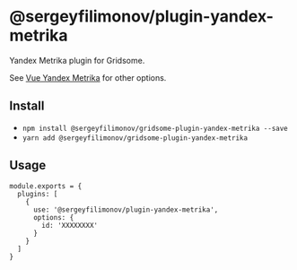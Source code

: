 # @sergeyfilimonov/plugin-yandex-metrika

Yandex Metrika plugin for Gridsome.

See [Vue Yandex Metrika](https://www.npmjs.com/package/vue-yandex-metrika) for other options.

## Install

- `npm install @sergeyfilimonov/gridsome-plugin-yandex-metrika --save`
- `yarn add @sergeyfilimonov/gridsome-plugin-yandex-metrika`

## Usage

```
module.exports = {
  plugins: [
    {
      use: '@sergeyfilimonov/plugin-yandex-metrika',
      options: {
        id: 'XXXXXXXX'
      }
    }
  ]
}
```
